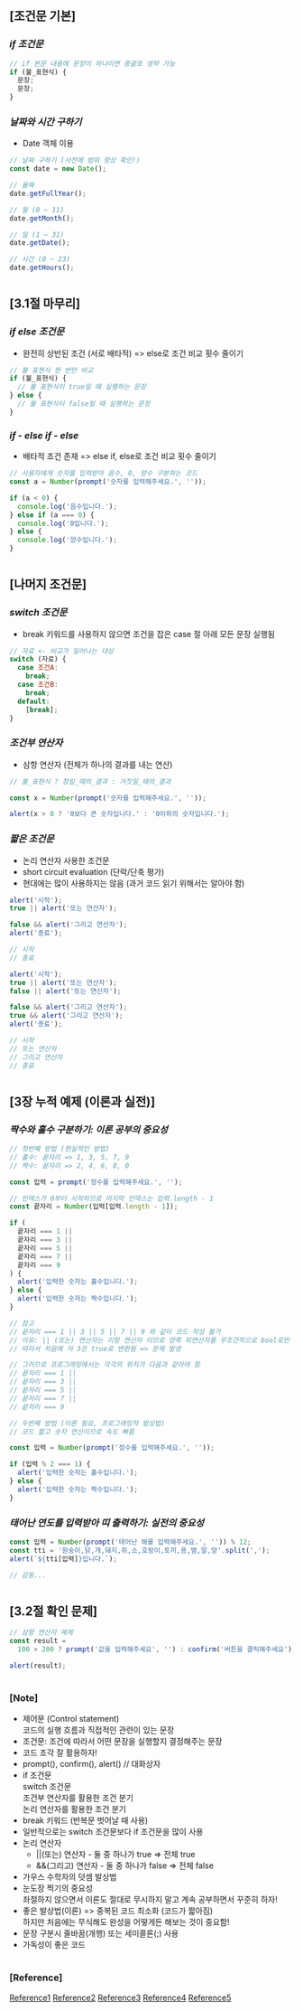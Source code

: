 ## [조건문 기본]

### _if 조건문_

```js
// if 본문 내용에 문장이 하나이면 중괄호 생략 가능
if (불_표현식) {
  문장;
  문장;
}
```

### _날짜와 시간 구하기_

- Date 객체 이용

```js
// 날짜 구하기 (사전에 범위 항상 확인!)
const date = new Date();

// 올해
date.getFullYear();

// 월 (0 ~ 11)
date.getMonth();

// 일 (1 ~ 31)
date.getDate();

// 시간 (0 ~ 23)
date.getHours();
```

#

## [3.1절 마무리]

### _if else 조건문_

- 완전히 상반된 조건 (서로 배타적) => else로 조건 비교 횟수 줄이기

```js
// 불 표현식 한 번만 비교
if (불_표현식) {
  // 불 표현식이 true일 때 실행하는 문장
} else {
  // 불 표현식이 false일 때 실행하는 문장
}
```

### _if - else if - else_

- 배타적 조건 존재 => else if, else로 조건 비교 횟수 줄이기

```js
// 사용자에게 숫자를 입력받아 음수, 0, 양수 구분하는 코드
const a = Number(prompt('숫자를 입력해주세요.', ''));

if (a < 0) {
  console.log('음수입니다.');
} else if (a === 0) {
  console.log('0입니다.');
} else {
  console.log('양수입니다.');
}
```

#

## [나머지 조건문]

### _switch 조건문_

- break 키워드를 사용하지 않으면 조건을 잡은 case 절 아래 모든 문장 실행됨

```js
// 자료 <- 비교가 일어나는 대상
switch (자료) {
  case 조건A:
    break;
  case 조건B:
    break;
  default:
    [break];
}
```

### _조건부 연산자_

- 삼항 연산자 (전체가 하나의 결과를 내는 연산)

```js
// 불_표현식 ? 참일_때의_결과 : 거짓일_때의_결과

const x = Number(prompt('숫자를 입력해주세요.', ''));

alert(x > 0 ? '0보다 큰 숫자입니다.' : '0이하의 숫자입니다.');
```

### _짧은 조건문_

- 논리 연산자 사용한 조건문
- short circuit evaluation (단락/단축 평가)
- 현대에는 많이 사용하지는 않음 (과거 코드 읽기 위해서는 알아야 함)

```js
alert('시작');
true || alert('또는 연산자');

false && alert('그리고 연산자');
alert('종료');

// 시작
// 종료
```

```js
alert('시작');
true || alert('또는 연산자');
false || alert('또는 연산자');

false && alert('그리고 연산자');
true && alert('그리고 연산자');
alert('종료');

// 시작
// 또는 연산자
// 그리고 연산자
// 종료
```

#

## [3장 누적 예제 (이론과 실전)]

### _짝수와 홀수 구분하기: 이론 공부의 중요성_

```js
// 첫번째 방법 (현실적인 방법)
// 홀수: 끝자리 => 1, 3, 5, 7, 9
// 짝수: 끝자리 => 2, 4, 6, 8, 0

const 입력 = prompt('정수를 입력해주세요.', '');

// 인덱스가 0부터 시작하므로 마지막 인덱스는 입력.length - 1
const 끝자리 = Number(입력[입력.length - 1]);

if (
  끝자리 === 1 ||
  끝자리 === 3 ||
  끝자리 === 5 ||
  끝자리 === 7 ||
  끝자리 === 9
) {
  alert('입력한 숫자는 홀수입니다.');
} else {
  alert('입력한 숫자는 짝수입니다.');
}
```

```js
// 참고
// 끝자리 === 1 || 3 || 5 || 7 || 9 와 같이 코드 작성 불가
// 이유: || (또는) 연산자는 이항 연산자 이므로 양쪽 피연산자를 무조건적으로 bool로만 받을 수 있음
// 따라서 처음에 저 3은 true로 변환됨 => 문제 발생

// 그러므로 프로그래밍에서는 각각의 위치가 다음과 같아야 함
// 끝자리 === 1 ||
// 끝자리 === 3 ||
// 끝자리 === 5 ||
// 끝자리 === 7 ||
// 끝자리 === 9
```

```js
// 두번째 방법 (이론 필요, 프로그래밍적 발상법)
// 코드 짧고 숫자 연산이므로 속도 빠름

const 입력 = Number(prompt('정수를 입력해주세요.', ''));

if (입력 % 2 === 1) {
  alert('입력한 숫자는 홀수입니다.');
} else {
  alert('입력한 숫자는 짝수입니다.');
}
```

### _태어난 연도를 입력받아 띠 출력하기: 실전의 중요성_

```js
const 입력 = Number(prompt('태어난 해를 입력해주세요.', '')) % 12;
const tti = '원숭이,닭,개,돼지,쥐,소,호랑이,토끼,용,뱀,말,양'.split(',');
alert(`${tti[입력]}입니다.`);

// 감동...
```

#

## [3.2절 확인 문제]

```js
// 삼항 연산자 예제
const result =
  100 > 200 ? prompt('값을 입력해주세요', '') : confirm('버튼을 클릭해주세요');

alert(result);
```

#

### [Note]

- 제어문 (Control statement) <br/>
  코드의 실행 흐름과 직접적인 관련이 있는 문장
- 조건문: 조건에 따라서 어떤 문장을 실행할지 결정해주는 문장
- 코드 조각 잘 활용하자!
- prompt(), confirm(), alert() // 대화상자
- if 조건문 <br/>
  switch 조건문 <br/>
  조건부 연산자를 활용한 조건 분기 <br/>
  논리 연산자를 활용한 조건 분기
- break 키워드 (반복문 벗어날 때 사용)
- 일반적으로는 switch 조건문보다 if 조건문을 많이 사용
- 논리 연산자 <br/>
  - ||(또는) 연산자 - 둘 중 하나가 true => 전체 true
  - &&(그리고) 연산자 - 둘 중 하나가 false => 전체 false
- 가우스 수학자의 덧셈 발상법
- 눈도장 찍기의 중요성 <br/>
  좌절하지 않으면서 이론도 절대로 무시하지 말고 계속 공부하면서 꾸준히 하자! <br/>
- 좋은 발상법(이론) => 중복된 코드 최소화 (코드가 짧아짐) <br/>
  하지만 처음에는 무식해도 완성을 어떻게든 해보는 것이 중요함!
- 문장 구분시 줄바꿈(개행) 또는 세미콜론(;) 사용
- 가독성이 좋은 코드

#

### [Reference]

[Reference1](https://www.youtube.com/watch?v=ESW7aHnYgYc&list=PLBXuLgInP-5kxpAKy2DNXoebCse2grHjl&index=16)
[Reference2](https://www.youtube.com/watch?v=00g7l_bdBFk&list=PLBXuLgInP-5kxpAKy2DNXoebCse2grHjl&index=17)
[Reference3](https://www.youtube.com/watch?v=K52sKtTlh4U&list=PLBXuLgInP-5kxpAKy2DNXoebCse2grHjl&index=18)
[Reference4](https://www.youtube.com/watch?v=6vIvmiTJDZI&list=PLBXuLgInP-5kxpAKy2DNXoebCse2grHjl&index=19)
[Reference5](https://www.youtube.com/watch?v=5k4OFfGSYmk&list=PLBXuLgInP-5kxpAKy2DNXoebCse2grHjl&index=20)
